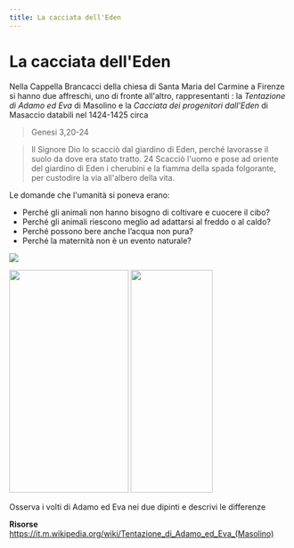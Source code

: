 ```yaml
---
title: La cacciata dell'Eden
---
```


# La cacciata dell'Eden

Nella Cappella Brancacci della chiesa di Santa Maria del Carmine a Firenze si hanno due affreschi, uno di fronte all'altro, rappresentanti : la *Tentazione di Adamo ed Eva* di Masolino e la *Cacciata dei progenitori dall'Eden* di Masaccio databili nel 1424-1425 circa

>Genesi 3,20-24

>Il Signore Dio lo scacciò dal giardino di Eden, perché lavorasse il suolo da dove era stato tratto. 24 Scacciò l'uomo e pose ad oriente del giardino di Eden i cherubini e la fiamma della spada folgorante, per custodire la via all'albero della vita.

Le domande che l'umanità si poneva erano:
- Perché gli animali non hanno bisogno di coltivare e cuocere il cibo? 
- Perché gli animali riescono meglio ad adattarsi al freddo o al caldo? 
- Perché possono bere anche l’acqua non pura? 
- Perché la maternità non è un evento naturale?

![](https://sketchfab.com/models/0bec8eba45b3491ea19983c2d4358ee6/embed?)

<img src="https://upload.wikimedia.org/wikipedia/commons/9/9a/Cappella_brancacci%2C_Tentazione_di_Adamo_ed_Eva_%28restaurato%29%2C_Masolino.jpg" 
width="214" height="400"> <img src="https://upload.wikimedia.org/wikipedia/commons/thumb/d/d7/Cappella_brancacci%2C_Cacciata_di_Adamo_ed_Eva_%28restaurato%29%2C_Masaccio.jpg/703px-Cappella_brancacci%2C_Cacciata_di_Adamo_ed_Eva_%28restaurato%29%2C_Masaccio.jpg"  
width="147" height="400">    

Osserva i volti di Adamo ed Eva nei due dipinti e descrivi le differenze 



**Risorse**
https://it.m.wikipedia.org/wiki/Tentazione_di_Adamo_ed_Eva_(Masolino)



